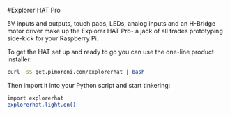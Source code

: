 <!--
---
name: Explorer HAT Pro
manufacturer: Pimoroni
url: https://github.com/pimoroni/explorer-hat
github: https://github.com/pimoroni/explorer-hat
buy: http://shop.pimoroni.com/products/explorer-hat
description: An all-in-one light, input, motor, touch and output add-on board.
install:
  'devices':
    - 'i2c'
  'apt':
    - 'python-smbus'
    - 'python3-smbus'
    - 'python-dev'
    - 'python3-dev'
  'python':
    - 'explorerhat'
  'python3':
    - 'explorerhat'
  'examples': 'examples/'
pincount: 40
i2c:
  '0x28':
    name: Cap Touch
    device: cap1208
  '0x48':
    name: Analog Input
    device: ads1015
pin:
  '3': {}
  '5': {}
  '7':
    name: LED 1
    mode: output
    active: high
  '8': {}
  '10': {}
  '11':
    name: LED 2
    mode: output
    active: high
  '12': {}
  '13':
    name: LED 3
    mode: output
    active: high
  '15':
    name: Input 2
    mode: input
    active: high
  '16':
    name: Input 1
    mode: input
    active: high
  '18':
    name: Input 3
    mode: input
    active: high
  '19': {}
  '21': {}
  '22':
    name: Input 4
    mode: input
    active: high
  '23': {}
  '24': {}
  '29':
    name: LED 4
    mode: output
    active: high
  '31':
    name: Output 1
    mode: output
    active: high
  '32':
    name: Output 2
    mode: output
    active: high
  '33':
    name: Output 3
    mode: output
    active: high
  '35':
    name: Motor 1 +
    mode: output
    active: high
  '36':
    name: Output 4
    mode: output
    active: high
  '37':
    name: Motor 2 -
    mode: output
    active: high
  '38':
    name: Motor 1 -
    mode: output
    active: high
  '40':
    name: Motor 2 +
    mode: output
    active: high
-->
#Explorer HAT Pro

5V inputs and outputs, touch pads, LEDs, analog inputs and an H-Bridge motor driver make up the Explorer HAT Pro- a jack of all trades prototyping side-kick for your Raspberry Pi.

To get the HAT set up and ready to go you can use the one-line product installer:

```bash
curl -sS get.pimoroni.com/explorerhat | bash
```

Then import it into your Python script and start tinkering:

```bash
import explorerhat
explorerhat.light.on()
```
